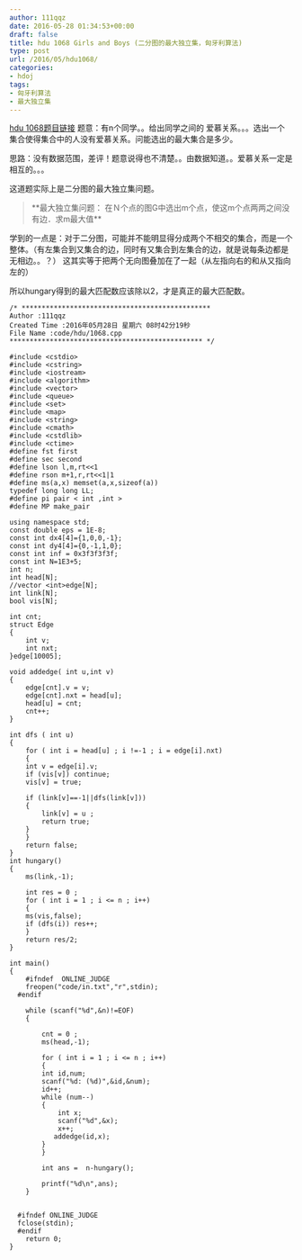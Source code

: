 ```yaml
---
author: 111qqz
date: 2016-05-28 01:34:53+00:00
draft: false
title: hdu 1068 Girls and Boys (二分图的最大独立集，匈牙利算法)
type: post
url: /2016/05/hdu1068/
categories:
- hdoj
tags:
- 匈牙利算法
- 最大独立集
---
```


[hdu 1068题目链接](http://acm.hdu.edu.cn/showproblem.php?pid=1068)
题意：有n个同学。。给出同学之间的 爱慕关系。。。选出一个集合使得集合中的人没有爱慕关系。问能选出的最大集合是多少。

思路：没有数据范围，差评！题意说得也不清楚。。由数据知道。。爱慕关系一定是相互的。。。

这道题实际上是二分图的最大独立集问题。


<blockquote>**最大独立集问题： 在Ｎ个点的图G中选出m个点，使这m个点两两之间没有边．求m最大值**</blockquote>




学到的一点是：对于二分图，可能并不能明显得分成两个不相交的集合，而是一个整体。（有左集合到又集合的边，同时有又集合到左集合的边，就是说每条边都是无相边。。？） 这其实等于把两个无向图叠加在了一起（从左指向右的和从又指向左的）

所以hungary得到的最大匹配数应该除以2，才是真正的最大匹配数。

 

    
    /* ***********************************************
    Author :111qqz
    Created Time :2016年05月28日 星期六 08时42分19秒
    File Name :code/hdu/1068.cpp
    ************************************************ */
    
    #include <cstdio>
    #include <cstring>
    #include <iostream>
    #include <algorithm>
    #include <vector>
    #include <queue>
    #include <set>
    #include <map>
    #include <string>
    #include <cmath>
    #include <cstdlib>
    #include <ctime>
    #define fst first
    #define sec second
    #define lson l,m,rt<<1
    #define rson m+1,r,rt<<1|1
    #define ms(a,x) memset(a,x,sizeof(a))
    typedef long long LL;
    #define pi pair < int ,int >
    #define MP make_pair
    
    using namespace std;
    const double eps = 1E-8;
    const int dx4[4]={1,0,0,-1};
    const int dy4[4]={0,-1,1,0};
    const int inf = 0x3f3f3f3f;
    const int N=1E3+5;
    int n;
    int head[N];
    //vector <int>edge[N];
    int link[N];
    bool vis[N];
    
    int cnt;
    struct Edge
    {
        int v;
        int nxt;
    }edge[10005];
    
    void addedge( int u,int v)
    {
        edge[cnt].v = v;
        edge[cnt].nxt = head[u];
        head[u] = cnt;
        cnt++;
    }
    
    int dfs ( int u)
    {
        for ( int i = head[u] ; i !=-1 ; i = edge[i].nxt)
        {
    	int v = edge[i].v;
    	if (vis[v]) continue;
    	vis[v] = true;
    
    	if (link[v]==-1||dfs(link[v]))
    	{
    	    link[v] = u ;
    	    return true;
    	}
        }
        return false;
    }
    int hungary()
    {
        ms(link,-1);
        
        int res = 0 ;
        for ( int i = 1 ; i <= n ; i++)
        {
    	ms(vis,false);
    	if (dfs(i)) res++;
        }
        return res/2;
    }
     
    int main()
    {
    	#ifndef  ONLINE_JUDGE 
    	freopen("code/in.txt","r",stdin);
      #endif
    
    	while (scanf("%d",&n)!=EOF)
    	{
    	    
    	    cnt = 0 ;
    	    ms(head,-1);
    
    	    for ( int i = 1 ; i <= n ; i++)
    	    {
    		int id,num;
    		scanf("%d: (%d)",&id,&num);
    		id++;
    		while (num--)
    		{
    		    int x;
    		    scanf("%d",&x);
    		    x++;
    		   addedge(id,x);
    		}
    	    }
    
    	    int ans =  n-hungary();
    	    
    	    printf("%d\n",ans);
    	}
    
    
      #ifndef ONLINE_JUDGE  
      fclose(stdin);
      #endif
        return 0;
    }
    







